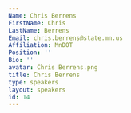 ```yaml
---
Name: Chris Berrens
FirstName: Chris
LastName: Berrens
Email: chris.berrens@state.mn.us
Affiliation: MnDOT
Position: ''
Bio: ''
avatar: Chris Berrens.png
title: Chris Berrens
type: speakers
layout: speakers
id: 14
---
```

